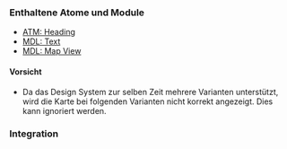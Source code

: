 ### Enthaltene Atome und Module
* [ATM: Heading](../../atoms/headings/headings.html)
* [MDL: Text](../richtext/richtext.html)
* [MDL: Map View](../map_view/map_view.html)
 
#### Vorsicht
* Da das Design System zur selben Zeit mehrere Varianten unterstützt, wird die Karte bei folgenden Varianten nicht korrekt angezeigt. Dies kann ignoriert werden.
 
### Integration
 

 
